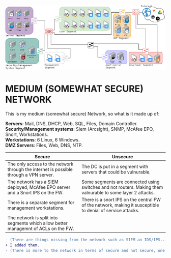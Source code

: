 ![This is my medium network :)](/Pictures/Final_Mission/LastMapFinalFinal.png)

# MEDIUM (SOMEWHAT SECURE) NETWORK

This is my medium (somewhat secure) Network, so what is it made up of:
 
**Servers**: Mail, DNS, DHCP, Web, SQL, Files, Domain Controller.<br>
**Security/Management systems**: Siem (Arcsight), SNMP, McAfee EPO, Snort, Workstations.<br>
**Workstations**: 6 Linux, 6 Windows.<br>
**DMZ Servers**: Files, Web, DNS, NTP.

| Secure                                                                                	| Unsecure                                                                                                    	|
|---------------------------------------------------------------------------------------	|-------------------------------------------------------------------------------------------------------------	|
| The only access to the network through the internet is possible through a VPN server. 	| The DC is put in a segment with servers that could be vulnurable.                                           	|
| The network has a SIEM deployed, McAfee EPO server and a Snort IPS on the FW.         	| Some segments are connected using switches and not routers. Making them valnurable to some layer 2 attacks. 	|
| There is a separate segment for management workstations.                              	| There is a snort IPS on the central FW of the network, making it susceptible to denial of service attacks.  	|
| The network is split into segments which allow better managemnt of ACLs on the FW.    	|                                                                                                             	|
    
```diff
- (There are things missing from the network such as SIEM an IDS/IPS...)
+ I added them.
- (There is more to the network in terms of secure and not secure, one example is the DC should be in its own segment please sit and look at it again and make two colums for secure and not secure and fill them again pay more attention this time)
```
